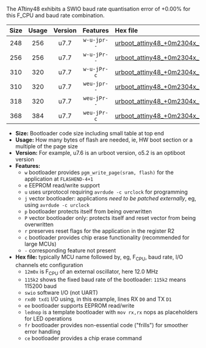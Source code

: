 The ATtiny48 exhibits a SWIO baud rate quantisation error of +0.00% for this F_CPU and baud rate combination.

|Size|Usage|Version|Features|Hex file|
|:-:|:-:|:-:|:-:|:--|
|248|256|u7.7|`w-u-jpr--`|[urboot_attiny48_+0m2304x_+++7k2_swio_rxb0_txb1_lednop.hex](https://raw.githubusercontent.com/stefanrueger/urboot.hex/main/mcus/attiny48/external_oscillator/fcpu_+0m2304x/br_+++7k2/urboot_attiny48_+0m2304x_+++7k2_swio_rxb0_txb1_lednop.hex)|
|256|256|u7.7|`w-u-jPr--`|[urboot_attiny48_+0m2304x_+++7k2_swio_rxb0_txb1.hex](https://raw.githubusercontent.com/stefanrueger/urboot.hex/main/mcus/attiny48/external_oscillator/fcpu_+0m2304x/br_+++7k2/urboot_attiny48_+0m2304x_+++7k2_swio_rxb0_txb1.hex)|
|310|320|u7.7|`w-u-jPr-c`|[urboot_attiny48_+0m2304x_+++7k2_swio_rxb0_txb1_lednop_fr_ce.hex](https://raw.githubusercontent.com/stefanrueger/urboot.hex/main/mcus/attiny48/external_oscillator/fcpu_+0m2304x/br_+++7k2/urboot_attiny48_+0m2304x_+++7k2_swio_rxb0_txb1_lednop_fr_ce.hex)|
|310|320|u7.7|`weu-jpr--`|[urboot_attiny48_+0m2304x_+++7k2_swio_rxb0_txb1_ee_lednop.hex](https://raw.githubusercontent.com/stefanrueger/urboot.hex/main/mcus/attiny48/external_oscillator/fcpu_+0m2304x/br_+++7k2/urboot_attiny48_+0m2304x_+++7k2_swio_rxb0_txb1_ee_lednop.hex)|
|318|320|u7.7|`weu-jPr--`|[urboot_attiny48_+0m2304x_+++7k2_swio_rxb0_txb1_ee.hex](https://raw.githubusercontent.com/stefanrueger/urboot.hex/main/mcus/attiny48/external_oscillator/fcpu_+0m2304x/br_+++7k2/urboot_attiny48_+0m2304x_+++7k2_swio_rxb0_txb1_ee.hex)|
|368|384|u7.7|`weu-jPr-c`|[urboot_attiny48_+0m2304x_+++7k2_swio_rxb0_txb1_ee_lednop_fr_ce.hex](https://raw.githubusercontent.com/stefanrueger/urboot.hex/main/mcus/attiny48/external_oscillator/fcpu_+0m2304x/br_+++7k2/urboot_attiny48_+0m2304x_+++7k2_swio_rxb0_txb1_ee_lednop_fr_ce.hex)|

- **Size:** Bootloader code size including small table at top end
- **Usage:** How many bytes of flash are needed, ie, HW boot section or a multiple of the page size
- **Version:** For example, u7.6 is an urboot version, o5.2 is an optiboot version
- **Features:**
  + `w` bootloader provides `pgm_write_page(sram, flash)` for the application at `FLASHEND-4+1`
  + `e` EEPROM read/write support
  + `u` uses urprotocol requiring `avrdude -c urclock` for programming
  + `j` vector bootloader: applications *need to be patched externally*, eg, using `avrdude -c urclock`
  + `p` bootloader protects itself from being overwritten
  + `P` vector bootloader only: protects itself and reset vector from being overwritten
  + `r` preserves reset flags for the application in the register R2
  + `c` bootloader provides chip erase functionality (recommended for large MCUs)
  + `-` corresponding feature not present
- **Hex file:** typically MCU name followed by, eg, F<sub>CPU</sub>, baud rate, I/O channels etc configuration
  + `12m0x` is F<sub>CPU</sub> of an external oscillator, here 12.0 MHz
  + `115k2` shows the fixed baud rate of the bootloader: `115k2` means 115200 baud
  + `swio` software I/O (not UART)
  + `rxd0 txd1` I/O using, in this example, lines RX `D0` and TX `D1`
  + `ee` bootloader supports EEPROM read/write
  + `lednop` is a template bootloader with `mov rx,rx` nops as placeholders for LED operations
  + `fr` bootloader provides non-essential code ("frills") for smoother error handling
  + `ce` bootloader provides a chip erase command
